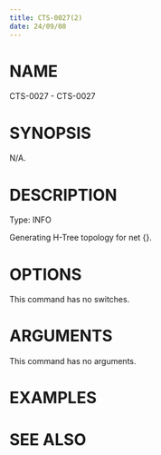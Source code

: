 ```yaml
---
title: CTS-0027(2)
date: 24/09/08
---
```


# NAME

CTS-0027 - CTS-0027

# SYNOPSIS

N/A.

# DESCRIPTION

Type: INFO

Generating H-Tree topology for net {}.

# OPTIONS

This command has no switches.

# ARGUMENTS

This command has no arguments.

# EXAMPLES

# SEE ALSO
